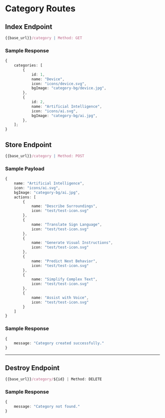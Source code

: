 # Category Routes

## Index Endpoint

```typescript
{{base_url}}/category | Method: GET
```

### Sample Response

```typescript
{
    categories: [
        {
            id: 1,
            name: "Device",
            icon: "icons/device.svg",
            bgImage: "category-bg/device.jpg",
        },
        {
            id: 2,
            name: "Artificial Intelligence",
            icon: "icons/ai.svg",
            bgImage: "category-bg/ai.jpg",
        },
    ];
}
```

## Store Endpoint

```typescript
{{base_url}}/category | Method: POST
```

### Sample Payload

```typescript
{
    name: "Artificial Intelligence",
    icon: "icons/ai.svg",
    bgImage: "category-bg/ai.jpg",
    actions: [
        {
            name: "Describe Surroundings",
            icon: "test/test-icon.svg"
        },
        {
            name: "Translate Sign Language",
            icon: "test/test-icon.svg"
        },
        {
            name: "Generate Visual Instructions",
            icon: "test/test-icon.svg"
        },
        {
            name: "Predict Next Behavior",
            icon: "test/test-icon.svg"
        },
        {
            name: "Simplify Complex Text",
            icon: "test/test-icon.svg"
        },
        {
            name: "Assist with Voice",
            icon: "test/test-icon.svg"
        }
    ]
}
```

### Sample Response

```typescript
{
    message: "Category created successfully."
}
```

---

## Destroy Endpoint

```typescript
{{base_url}}/category/${id} | Method: DELETE
```

### Sample Response

```typescript
{
    message: "Category not found."
}
```
